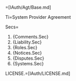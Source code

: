 =[IAuth/Agt/Base.md]

Ti=System Provider Agreement

Secs=<ol><li>{Comments.Sec}<li>{Liability.Sec}<li>{Roles.Sec}<li>{Notices.Sec}<li>{Disputes.Sec}<li>{Systems.Sec}</ol>

LICENSE.=[IAuth/LICENSE.md]